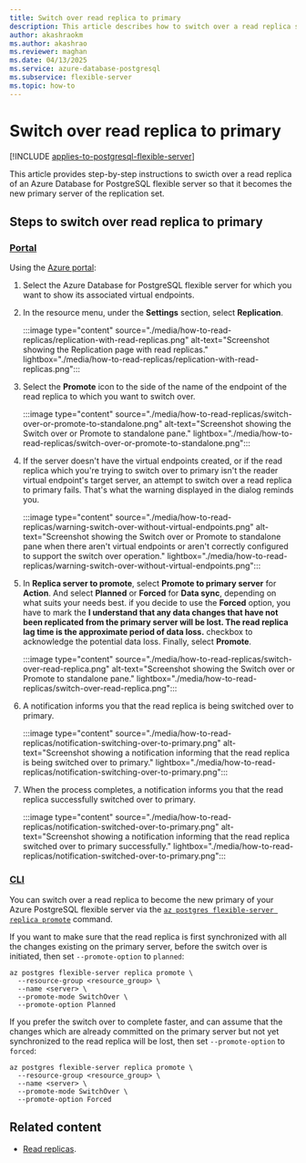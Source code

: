 ```yaml
---
title: Switch over read replica to primary
description: This article describes how to switch over a read replica so that it becomes the primary.
author: akashraokm
ms.author: akashrao
ms.reviewer: maghan
ms.date: 04/13/2025
ms.service: azure-database-postgresql
ms.subservice: flexible-server
ms.topic: how-to
---
```


# Switch over read replica to primary

[!INCLUDE [applies-to-postgresql-flexible-server](~/reusable-content/ce-skilling/azure/includes/postgresql/includes/applies-to-postgresql-flexible-server.md)]

This article provides step-by-step instructions to swicth over a read replica of an Azure Database for PostgreSQL flexible server so that it becomes the new primary server of the replication set.

## Steps to switch over read replica to primary

### [Portal](#tab/portal-switch-over-read-replica-to-primary)

Using the [Azure portal](https://portal.azure.com/):

1. Select the Azure Database for PostgreSQL flexible server for which you want to show its associated virtual endpoints.

2. In the resource menu, under the **Settings** section, select **Replication**.

    :::image type="content" source="./media/how-to-read-replicas/replication-with-read-replicas.png" alt-text="Screenshot showing the Replication page with read replicas." lightbox="./media/how-to-read-replicas/replication-with-read-replicas.png":::

3. Select the **Promote** icon to the side of the name of the endpoint of the read replica to which you want to switch over.

    :::image type="content" source="./media/how-to-read-replicas/switch-over-or-promote-to-standalone.png" alt-text="Screenshot showing the Switch over or Promote to standalone pane." lightbox="./media/how-to-read-replicas/switch-over-or-promote-to-standalone.png":::

4. If the server doesn't have the virtual endpoints created, or if the read replica which you're trying to switch over to primary isn't the reader virtual endpoint's target server, an attempt to switch over a read replica to primary fails. That's what the warning displayed in the dialog reminds you. 

    :::image type="content" source="./media/how-to-read-replicas/warning-switch-over-without-virtual-endpoints.png" alt-text="Screenshot showing the Switch over or Promote to standalone pane when there aren't virtual endpoints or aren't correctly configured to support the switch over operation." lightbox="./media/how-to-read-replicas/warning-switch-over-without-virtual-endpoints.png":::

5. In **Replica server to promote**, select **Promote to primary server** for **Action**. And select **Planned** or **Forced** for **Data sync**, depending on what suits your needs best. if you decide to use the **Forced** option, you have to mark the **I understand that any data changes that have not been replicated from the primary server will be lost. The read replica lag time is the approximate period of data loss.** checkbox to acknowledge the potential data loss. Finally, select **Promote**.

    :::image type="content" source="./media/how-to-read-replicas/switch-over-read-replica.png" alt-text="Screenshot showing the Switch over or Promote to standalone pane." lightbox="./media/how-to-read-replicas/switch-over-read-replica.png":::

6. A notification informs you that the read replica is being switched over to primary.

    :::image type="content" source="./media/how-to-read-replicas/notification-switching-over-to-primary.png" alt-text="Screenshot showing a notification informing that the read replica is being switched over to primary." lightbox="./media/how-to-read-replicas/notification-switching-over-to-primary.png":::

7. When the process completes, a notification informs you that the read replica successfully switched over to primary.

    :::image type="content" source="./media/how-to-read-replicas/notification-switched-over-to-primary.png" alt-text="Screenshot showing a notification informing that the read replica switched over to primary successfully." lightbox="./media/how-to-read-replicas/notification-switched-over-to-primary.png":::

### [CLI](#tab/cli-switch-over-read-replica-to-primary)

You can switch over a read replica to become the new primary of your Azure PostgreSQL flexible server via the [`az postgres flexible-server replica promote`](/cli/azure/postgres/flexible-server/replica#az-postgres-flexible-server-replica-promote) command.

If you want to make sure that the read replica is first synchronized with all the changes existing on the primary server, before the switch over is initiated, then set `--promote-option` to `planned`:

```azurecli-interactive
az postgres flexible-server replica promote \
  --resource-group <resource_group> \
  --name <server> \
  --promote-mode SwitchOver \
  --promote-option Planned
```

If you prefer the switch over to complete faster, and can assume that the changes which are already committed on the primary server but not yet synchronized to the read replica will be lost, then set `--promote-option` to `forced`:

```azurecli-interactive
az postgres flexible-server replica promote \
  --resource-group <resource_group> \
  --name <server> \
  --promote-mode SwitchOver \
  --promote-option Forced
```

## Related content

- [Read replicas](concepts-read-replicas.md).
